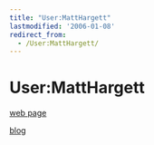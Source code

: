 ```yaml
---
title: "User:MattHargett"
lastmodified: '2006-01-08'
redirect_from:
  - /User:MattHargett/
---
```


User:MattHargett
================

[web page](http://www.clock.org/~matt%7CMatt's)

[blog](http://wiki.yak.net/~pretention%7CMatt's)

